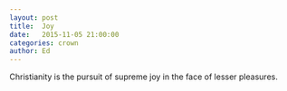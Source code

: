 ```yaml
---
layout: post
title:  Joy
date:   2015-11-05 21:00:00
categories: crown
author: Ed
---
```


Christianity is the pursuit of supreme joy in the face of lesser pleasures.
